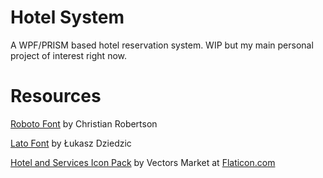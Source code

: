 ﻿# Hotel System

A WPF/PRISM based hotel reservation system. WIP but my main personal project of interest right now.

# Resources

<p><a href="https://github.com/google/roboto/">Roboto Font</a> by Christian Robertson</p>
<p><a href="http://www.latofonts.com/">Lato Font</a> by Łukasz Dziedzic</p>
<p><a href="https://www.flaticon.com/packs/hotel-and-services">Hotel and Services Icon Pack</a> by Vectors Market at <a href="https://www.flaticon.com">Flaticon.com</a></p>
